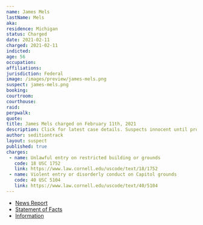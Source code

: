 ```yaml
---
name: James Mels
lastName: Mels
aka:
residence: Michigan
status: Charged
date: 2021-02-11
charged: 2021-02-11
indicted:
age: 56
occupation:
affiliations:
jurisdiction: Federal
image: /images/preview/james-mels.png
suspect: james-mels.png
booking:
courtroom:
courthouse:
raid:
perpwalk:
quote:
title: James Mels charged on February 11th, 2021
description: Click for latest case details. Suspects innocent until proven guilty.
author: seditiontrack
layout: suspect
published: true
charges:
 - name: Unlawful entry on restricted building or grounds
   code: 18 USC 1752
   link: https://www.law.cornell.edu/uscode/text/18/1752
 - name: Violent entry or disorderly conduct on Capitol grounds
   code: 40 USC 5104
   link: https://www.law.cornell.edu/uscode/text/40/5104
---
```

- [News Report](https://www.freep.com/story/news/local/michigan/macomb/2021/02/11/us-capitol-riot-james-mels-michigan/6721642002/)
- [Statement of Facts](https://www.justice.gov/doj/case-multi-defendant/file/1366576/download)
- [Information](https://www.justice.gov/usao-dc/case-multi-defendant/file/1377811/download)
